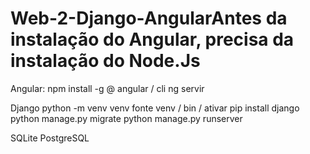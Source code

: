 # Web-2-Django-AngularAntes da instalação do Angular, precisa da instalação do Node.Js
Angular:
npm install -g @ angular / cli
ng servir

Django
python -m venv venv
fonte venv / bin / ativar
pip install django
python manage.py migrate
python manage.py runserver

SQLite
PostgreSQL
